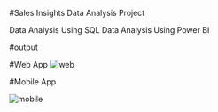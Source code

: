 #Sales Insights Data Analysis Project

Data Analysis Using SQL
Data Analysis Using Power BI

#output

#Web App
![web ](https://github.com/Hasnain916/Power-Bi-Sales-Insight-Data-Analysis-project/assets/80400531/fc05487f-80df-4665-b17c-8535e2f2111c)

#Mobile App

![mobile](https://github.com/Hasnain916/Power-Bi-Sales-Insight-Data-Analysis-project/assets/80400531/5e3b730a-9c35-4a15-86c5-f457ff187be6)
